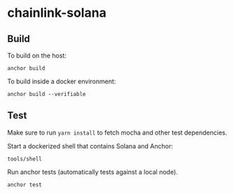 # chainlink-solana

## Build

To build on the host:

```
anchor build
```


To build inside a docker environment:

```
anchor build --verifiable
```

## Test

Make sure to run `yarn install` to fetch mocha and other test dependencies.

Start a dockerized shell that contains Solana and Anchor:

```
tools/shell
```

Run anchor tests (automatically tests against a local node).

```
anchor test
```
